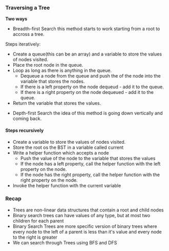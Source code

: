 ### Traversing a Tree
**Two ways**

- Breadth-first Search
this method starts to work starting from a root to accross a tree.

Steps iteratively:

* Create a queue(this can be an array) and a variable to store the values of nodes visited.
* Place the root node in the queue.
* Loop as long as there is anything in the queue.
    * Dequeue a node from the queue and push the of the node into the variable that stores the nodes.
    * If there is a left property on the node dequeud - add it to the queue.
    * If there is a right property on the node dequeued - add it to the queue. 
* Return the variable that stores the values. 

- Depth-first Search 
the idea of this method is going down vertically and coming back.

#### Steps recursively
- Create a variable to store the values of nodes visited.
- Store the root os the BST in a variable called current
- Write a helper function which accepts a node
    - Push the value of the node to the variable that stores the values
    - If the node has a left property, call the helper function with the left property on the node.
    - If the node has the right property, call the helper function with the right property on the node.
- Invoke the helper function with the current variable


### Recap
* Trees are non-linear data structures that contain a root and child nodes 
* Binary search trees can have values of any type, but at most two children for each parent
* Binary Search Trees are more specific version of binary trees where every node to the left of a parent is less than it's value and every node to the right is greater
* We can search through Trees using BFS and DFS